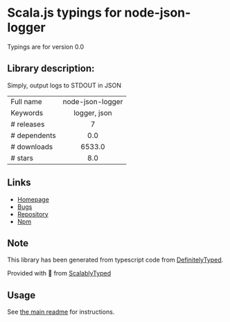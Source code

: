 
# Scala.js typings for node-json-logger

Typings are for version 0.0

## Library description:
Simply, output logs to STDOUT in JSON

|                    |                 |
| ------------------ | :-------------: |
| Full name          | node-json-logger |
| Keywords           | logger, json |
| # releases         | 7 |
| # dependents       | 0.0 |
| # downloads        | 6533.0 |
| # stars            | 8.0 |

## Links
- [Homepage](https://github.com/hidori/node-json-logger#readme)
- [Bugs](https://github.com/hidori/node-json-logger/issues)
- [Repository](https://github.com/hidori/node-json-logger)
- [Npm](https://www.npmjs.com/package/node-json-logger)
    


## Note
This library has been generated from typescript code from [DefinitelyTyped](https://definitelytyped.org).

Provided with :purple_heart: from [ScalablyTyped](https://github.com/oyvindberg/ScalablyTyped)

## Usage
See [the main readme](../../readme.md) for instructions.



